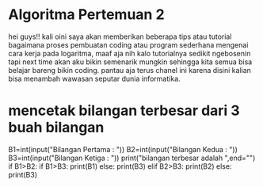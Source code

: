 # Algoritma Pertemuan 2
hei guys!! kali oini saya akan memberikan beberapa tips atau tutorial bagaimana proses pembuatan coding atau program sederhana mengenai cara kerja pada logaritma, maaf aja nih kalo tutorialnya sedikit ngebosenin tapi next time akan aku bikin semenarik mungkin sehingga kita semua bisa belajar bareng bikin coding. pantau aja terus chanel ini karena disini kalian bisa menambah wawasan seputar dunia informatika.

# mencetak bilangan terbesar dari 3 buah bilangan
B1=int(input("Bilangan Pertama : "))
B2=int(input("Bilangan Kedua   : "))
B3=int(input("Bilangan Ketiga  : "))
print("bilangan terbesar adalah ",end="")
if B1>B2:
    if B1>B3:
        print(B1)
    else:
        print(B3)
elif B2>B3:
    print(B2)
else:
    print(B3)

